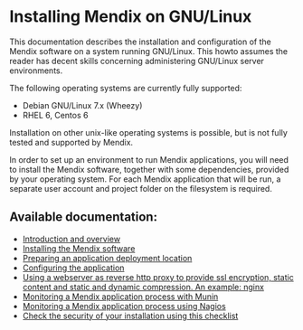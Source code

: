 # Installing Mendix on GNU/Linux

This documentation describes the installation and configuration of the Mendix software on a system running GNU/Linux. This howto assumes the reader has decent skills concerning administering GNU/Linux server environments.

The following operating systems are currently fully supported:

 * Debian GNU/Linux 7.x (Wheezy)
 * RHEL 6, Centos 6

Installation on other unix-like operating systems is possible, but is not fully tested and supported by Mendix.

In order to set up an environment to run Mendix applications, you will need to install the Mendix software, together with some dependencies, provided by your operating system. For each Mendix application that will be run, a separate user account and project folder on the filesystem is required.

## Available documentation:

 * [Introduction and overview](introduction.md)
 * [Installing the Mendix software](install-1.md)
 * [Preparing an application deployment location](install-2.md)
 * [Configuring the application](configure.md)
 * [Using a webserver as reverse http proxy to provide ssl encryption, static content and static and dynamic compression. An example: nginx](nginx.md)
 * [Monitoring a Mendix application process with Munin](munin.md)
 * [Monitoring a Mendix application process using Nagios](nagios.md)
 * [Check the security of your installation using this checklist](security.md)

